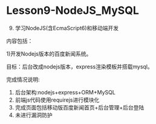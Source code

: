 # Lesson9-NodeJS_MySQL
9. 学习NodeJS(含EcmaScript6)和移动端开发

内容包括：

1)开发Nodejs版本的百度新闻系统。

目标：后台改成nodejs版本，express渲染模板并搭载mysql。

完成情况说明:  
1. 后台架构:nodejs+express+ORM+MySQL
2. 前端js代码使用requirejs进行模块化
3. 完成页面包括移动版百度新闻首页+后台管理+后台登陆
4. 未进行漏洞防护

